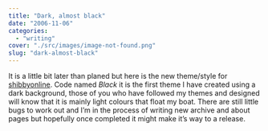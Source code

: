 ```yaml
---
title: "Dark, almost black"
date: "2006-11-06"
categories: 
  - "writing"
cover: "./src/images/image-not-found.png"
slug: "dark-almost-black"
---
```


It is a little bit later than planed but here is the new theme/style for [shibbyonline](http://www.shibbyonline.co.uk "shibbyonline"). Code named _Black_ it is the first theme I have created using a dark background, those of you who have followed my themes and designed will know that it is mainly light colours that float my boat. There are still little bugs to work out and I’m in the process of writing new archive and about pages but hopefully once completed it might make it’s way to a release.
